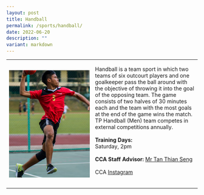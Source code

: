 ```yaml
---
layout: post
title: Handball
permalink: /sports/handball/
date: 2022-06-20
description: ""
variant: markdown
---
```

<table>
    <tbody><tr>
        <td style="width:45%"><img src="/images/Sports/HANDBALL.png" style="display:block;margin-left:auto;margin-right:auto;" alt="Handball"></td>
        <td>
            <p>
                Handball is a team sport in which two teams of six outcourt players and one goalkeeper pass the ball around with the objective of throwing it into the goal of the opposing team. The game consists of two halves of 30 minutes each and the team with the most goals at the end of the game wins the match. TP Handball (Men) team competes in external competitions annually.<br>
                <br>
                <b>Training Days:</b><br>
                Saturday, 2pm<br>
                <br>
                <b>CCA Staff Advisor:</b> <a href="mailto:Tan_Thian_Seng@tp.edu.sg">Mr Tan Thian Seng</a><br>
                <br>
                CCA <a href="https://www.instagram.com/tphandball/">Instagram</a><br>
                <br>
            </p>
        </td>
    </tr>
</tbody></table>